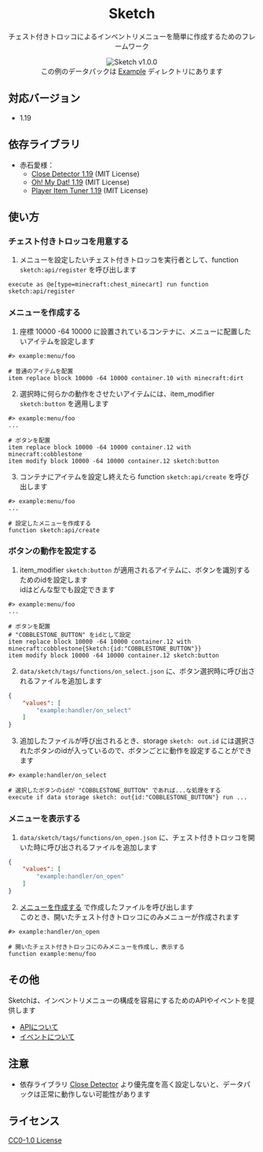 <div align=center>

# Sketch
チェスト付きトロッコによるインベントリメニューを簡単に作成するためのフレームワーク

![Sketch v1.0.0](https://user-images.githubusercontent.com/74240663/174467815-c4a93609-aff7-4e39-8395-7bcda4f26211.gif)  
この例のデータパックは [Example](Example) ディレクトリにあります

</div>

## 対応バージョン
- 1.19

## 依存ライブラリ
- 赤石愛様：
  - [Close Detector 1.19](https://github.com/Ai-Akaishi/CloseDetector) (MIT License)
  - [Oh! My Dat! 1.19](https://github.com/Ai-Akaishi/OhMyDat) (MIT License)
  - [Player Item Tuner 1.19](https://github.com/Ai-Akaishi/PlayerItemTuner) (MIT License)

## 使い方
### チェスト付きトロッコを用意する
1. メニューを設定したいチェスト付きトロッコを実行者として、function `sketch:api/register` を呼び出します
```mcfunction
execute as @e[type=minecraft:chest_minecart] run function sketch:api/register
```

### メニューを作成する
1. 座標 10000 -64 10000 に設置されているコンテナに、メニューに配置したいアイテムを設定します
```mcfunction
#> example:menu/foo

# 普通のアイテムを配置
item replace block 10000 -64 10000 container.10 with minecraft:dirt
```

2. 選択時に何らかの動作をさせたいアイテムには、item_modifier `sketch:button` を適用します
```mcfunction
#> example:menu/foo
...

# ボタンを配置
item replace block 10000 -64 10000 container.12 with minecraft:cobblestone
item modify block 10000 -64 10000 container.12 sketch:button
```

3. コンテナにアイテムを設定し終えたら function `sketch:api/create` を呼び出します
```mcfunction
#> example:menu/foo
...

# 設定したメニューを作成する
function sketch:api/create
```

### ボタンの動作を設定する
1. item_modifier `sketch:button` が適用されるアイテムに、ボタンを識別するためのidを設定します  
idはどんな型でも設定できます
```mcfunction
#> example:menu/foo
...

# ボタンを配置
# "COBBLESTONE_BUTTON" をidとして設定
item replace block 10000 -64 10000 container.12 with minecraft:cobblestone{Sketch:{id:"COBBLESTONE_BUTTON"}}
item modify block 10000 -64 10000 container.12 sketch:button
```

2. `data/sketch/tags/functions/on_select.json` に、ボタン選択時に呼び出されるファイルを追加します  
```json
{
    "values": [
        "example:handler/on_select"
    ]
}
```

3. 追加したファイルが呼び出されるとき、storage `sketch: out.id` には選択されたボタンのidが入っているので、ボタンごとに動作を設定することができます
```mcfunction
#> example:handler/on_select

# 選択したボタンのidが "COBBLESTONE_BUTTON" であれば...な処理をする
execute if data storage sketch: out{id:"COBBLESTONE_BUTTON"} run ...
```

### メニューを表示する
1. `data/sketch/tags/functions/on_open.json` に、チェスト付きトロッコを開いた時に呼び出されるファイルを追加します
```json
{
    "values": [
        "example:handler/on_open"
    ]
}
```

2. [メニューを作成する](#メニューを作成する) で作成したファイルを呼び出します  
このとき、開いたチェスト付きトロッコにのみメニューが作成されます
```mcfunction
#> example:handler/on_open

# 開いたチェスト付きトロッコにのみメニューを作成し、表示する
function example:menu/foo
```

## その他
Sketchは、インベントリメニューの構成を容易にするためのAPIやイベントを提供します
- [APIについて](https://github.com/raruData/Sketch/wiki/APIs)
- [イベントについて](https://github.com/raruData/Sketch/wiki/Events)

## 注意
- 依存ライブラリ [Close Detector](https://github.com/Ai-Akaishi/CloseDetector) より優先度を高く設定しないと、データパックは正常に動作しない可能性があります

## ライセンス
[CC0-1.0 License](LICENSE)
